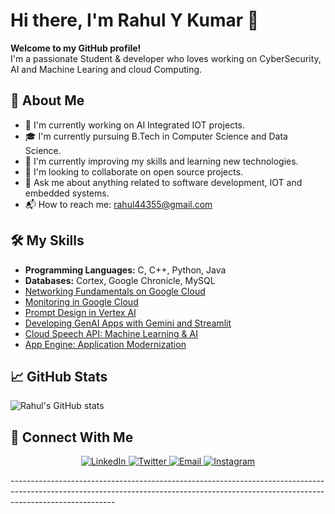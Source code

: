 # Hi there, I'm Rahul Y Kumar 👋

**Welcome to my GitHub profile!**<br>
I'm a passionate Student & developer who loves working on CyberSecurity, AI and Machine Learing and cloud Computing. 

## 🚀 About Me

- 🔐 I'm currently working on AI Integrated IOT projects.
- 🎓 I'm currently pursuing B.Tech in Computer Science and Data Science.
- 🌱 I'm currently improving my skills and learning new technologies.
- 👬 I'm looking to collaborate on open source projects.
- 💬 Ask me about anything related to software development, IOT and embedded systems.
- 📬 How to reach me: rahul44355@gmail.com  

## 🛠️ My Skills

- <B> Programming Languages:</B> C, C++, Python, Java
- <B> Databases:</B> Cortex, Google Chronicle, MySQL
- [Networking Fundamentals on Google Cloud](https://www.cloudskillsboost.google/public_profiles/b923aaf2-a277-42d5-8def-02a2be7719c4/badges/12837148)
- [Monitoring in Google Cloud](https://www.cloudskillsboost.google/public_profiles/b923aaf2-a277-42d5-8def-02a2be7719c4/badges/12834848)
- [Prompt Design in Vertex AI](https://www.cloudskillsboost.google/public_profiles/b923aaf2-a277-42d5-8def-02a2be7719c4/badges/12890351)
- [Developing GenAI Apps with Gemini and Streamlit](https://www.cloudskillsboost.google/public_profiles/b923aaf2-a277-42d5-8def-02a2be7719c4/badges/12898179)
- [Cloud Speech API: Machine Learning & AI](https://www.cloudskillsboost.google/public_profiles/b923aaf2-a277-42d5-8def-02a2be7719c4/badges/12797021)
- [App Engine: Application Modernization](https://www.cloudskillsboost.google/public_profiles/b923aaf2-a277-42d5-8def-02a2be7719c4/badges/12795793)
  
## 📈 GitHub Stats

![Rahul's GitHub stats](https://github-readme-stats.vercel.app/api?username=Rahul-Y-Kumar&show_icons=true&theme=radical)

## 🔗 Connect With Me

<p align="center">
  <a href="https://www.linkedin.com/in/rahul-y-kumar-3770b732a" target="_blank">
    <img src="https://img.shields.io/badge/LinkedIn-%230077B5.svg?&style=for-the-badge&logo=linkedin&logoColor=white" alt="LinkedIn"/>
  </a>
  <a href="https://x.com/RahulKumar44355" target="_blank">
    <img src="https://img.shields.io/badge/Twitter-%231DA1F2.svg?&style=for-the-badge&logo=twitter&logoColor=white" alt="Twitter"/>
  </a>
  <a href="mailto:rahul44355@gmail.com" target="_blank">
    <img src="https://img.shields.io/badge/Email-D14836?style=for-the-badge&logo=gmail&logoColor=white" alt="Email"/>
  </a>
  <a href="https://www.instagram.com/rahul_y_796" target="_blank">
    <img src="https://img.shields.io/badge/Instagram-%23E4405F.svg?&style=for-the-badge&logo=instagram&logoColor=white" alt="Instagram"/>
  </a>
</p>
--------------------------------------------------------------------------------------------------------------------------------------------------------------------------------------








  


